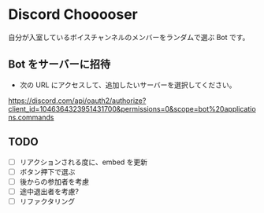 # Discord Chooooser

自分が入室しているボイスチャンネルのメンバーをランダムで選ぶ Bot です。

## Bot をサーバーに招待

- 次の URL にアクセスして、追加したいサーバーを選択してください。

https://discord.com/api/oauth2/authorize?client_id=1046364323951431700&permissions=0&scope=bot%20applications.commands

## TODO

- [ ] リアクションされる度に、embed を更新
- [ ] ボタン押下で選ぶ
- [ ] 後からの参加者を考慮
- [ ] 途中退出者を考慮?
- [ ] リファクタリング

